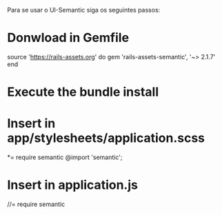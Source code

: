 
Para se usar o UI-Semantic siga os seguintes passos:

# Donwload in Gemfile
source 'https://rails-assets.org' do
  gem 'rails-assets-semantic', '~> 2.1.7'
end
# Execute the bundle install

# Insert in app/stylesheets/application.scss

*= require semantic
@import 'semantic';

# Insert in application.js
//= require semantic
